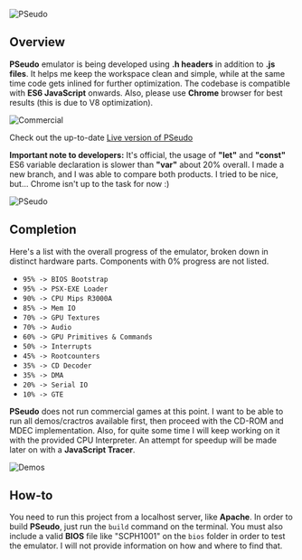 ![PSeudo](https://raw.githubusercontent.com/dkoliris/pseudo/master/res/motto.png)

## Overview
**PSeudo** emulator is being developed using **.h headers** in addition to **.js files**. It helps me keep the workspace clean and simple, while at the same time code gets inlined for further optimization. The codebase is compatible with **ES6 JavaScript** onwards. Also, please use **Chrome** browser for best results (this is due to V8 optimization).

![Commercial](https://raw.githubusercontent.com/dkoliris/pseudo/master/res/commercial.jpg)

Check out the up-to-date [Live version of PSeudo](http://vuemaps.com/pseudo)

**Important note to developers:** It's official, the usage of **"let"** and **"const"** ES6 variable declaration is slower than **"var"** about 20% overall. I made a new branch, and I was able to compare both products. I tried to be nice, but... Chrome isn't up to the task for now :)

![PSeudo](https://raw.githubusercontent.com/dkoliris/pseudo/master/res/screenshot.png)

## Completion
Here's a list with the overall progress of the emulator, broken down in distinct hardware parts. Components with 0% progress are not listed.
* `95% -> BIOS Bootstrap`
* `95% -> PSX-EXE Loader`
* `90% -> CPU Mips R3000A`
* `85% -> Mem IO`
* `70% -> GPU Textures`
* `70% -> Audio`
* `60% -> GPU Primitives & Commands`
* `50% -> Interrupts`
* `45% -> Rootcounters`
* `35% -> CD Decoder`
* `35% -> DMA`
* `20% -> Serial IO`
* `10% -> GTE`

**PSeudo** does not run commercial games at this point. I want to be able to run all demos/cractros available first, then proceed with the CD-ROM and MDEC implementation. Also, for quite some time I will keep working on it with the provided CPU Interpreter. An attempt for speedup will be made later on with a **JavaScript Tracer**.

![Demos](https://raw.githubusercontent.com/dkoliris/pseudo/master/res/demos.jpg)

## How-to
You need to run this project from a localhost server, like **Apache**. In order to build **PSeudo**, just run the `build` command on the terminal. You must also include a valid **BIOS** file like "SCPH1001" on the `bios` folder in order to test the emulator. I will not provide information on how and where to find that.
